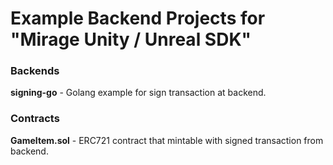 # Example Backend Projects for "Mirage Unity / Unreal SDK"

### Backends
**signing-go** - Golang example for sign transaction at backend.

### Contracts
**GameItem.sol** - ERC721 contract that mintable with signed transaction from backend.